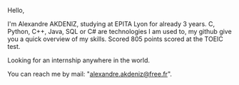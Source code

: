 Hello,

I'm Alexandre AKDENIZ, studying at EPITA Lyon for already 3 years.
C, Python, C++, Java, SQL or C# are technologies I am used to, my github give you a quick overview of my skills.
Scored 805 points scored at the TOEIC test.

Looking for an internship anywhere in the world.

You can reach me by mail: "alexandre.akdeniz@free.fr".
